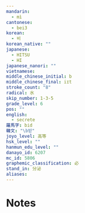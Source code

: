```yaml
---
mandarin:
  - mì
cantonese:
  - bei3
korean:
  - 비
korean_native: ""
japanese:
  - HITSU
  - HI
japanese_nanori: ""
vietnamese:
middle_chinese_initial: b
middle_chinese_final: iɪt
stroke_count: "8"
radical: 水
skip_number: 1-3-5
grade_level: 6
pos: ""
english:
  - secrete
羅馬字: bid
韓文: "\b빋"
joyo_level: 高等
hsk_level: ""
hanmun_edu_level: ""
danayo_id: 6207
mc_id: 5806
graphemic_classification: 必
stand_in: 分泌
aliases:
---
```


# Notes

